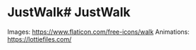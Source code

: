 # JustWalk# JustWalk

Images: https://www.flaticon.com/free-icons/walk
Animations: https://lottiefiles.com/
